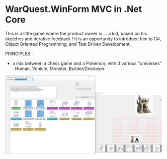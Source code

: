 # WarQuest.WinForm MVC in .Net Core
This is a little game where the product owner is ... a kid, based on his sketches and iterative feedback !
It is an opportunity to introduce him to C#, Object Oriented Programming, and Test Driven Development.

PRINCIPLES : 
- a mix between a chess game and a Pokemon, with 3 various "universes" : Human, Vehicle, Monster, Builder/Destroyer


![Splash-Screen.png](https://raw.githubusercontent.com/thavo/WarQuest.WinFormMVC/master/Resources/Splash-Screen.png)

